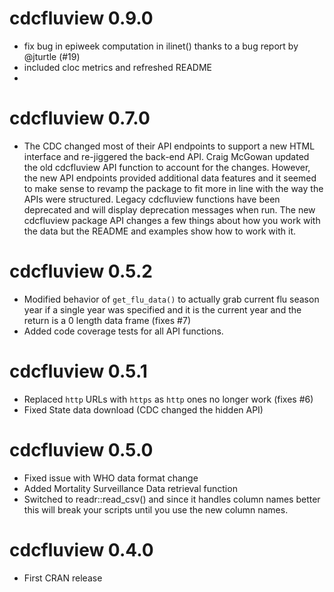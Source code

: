 # cdcfluview 0.9.0

- fix bug in epiweek computation in ilinet() thanks to a bug report by @jturtle (#19)
- included cloc metrics and refreshed README
- 

# cdcfluview 0.7.0

* The CDC changed most of their API endpoints to support a new HTML interface and 
  re-jiggered the back-end API. Craig McGowan updated the old cdcfluview API function
  to account for the changes. However, the new API endpoints provided additional
  data features and it seemed to make sense to revamp the package to fit more in line
  with the way the APIs were structured. Legacy cdcfluview functions have been deprecated
  and will display deprecation messages when run. The new cdcfluview package API
  changes a few things about how you work with the data but the README and examples
  show how to work with it. 

# cdcfluview 0.5.2

* Modified behavior of `get_flu_data()` to actually grab current flu season
  year if a single year was specified and it is the current year and the
  return is a 0 length data frame (fixes #7)
* Added code coverage tests for all API functions.
  
# cdcfluview 0.5.1

* Replaced `http` URLs with `https` as `http` ones no longer work (fixes #6)
* Fixed State data download (CDC changed the hidden API)

# cdcfluview 0.5.0

* Fixed issue with WHO data format change
* Added Mortality Surveillance Data retrieval function
* Switched to readr::read_csv() and since it handles column names
  better this will break your scripts until you use the new
  column names.

# cdcfluview 0.4.0

* First CRAN release
